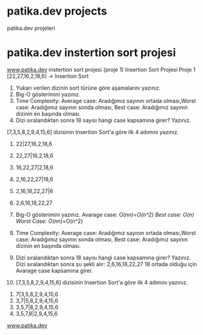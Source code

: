 # patika.dev projects
 patika.dev projeleri
# patika.dev instertion sort projesi
 www.patika.dev instertion sort projesi (proje 1)
Insertion Sort Projesi
Proje 1
[22,27,16,2,18,6] -> Insertion Sort

1. Yukarı verilen dizinin sort türüne göre aşamalarını yazınız.
2. Big-O gösterimini yazınız.
3. Time Complexity: Average case: Aradığımız sayının ortada olması,Worst case: Aradığımız sayının sonda olması, Best case: Aradığımız sayının dizinin en başında olması.
4. Dizi sıralandıktan sonra 18 sayısı hangi case kapsamına girer? Yazınız.


[7,3,5,8,2,9,4,15,6] dizisinin Insertion Sort'a göre ilk 4 adımını yazınız.

1. 22|27,16,2,18,6
2. 22,27|16,2,18,6
3. 16,22,27|2,18,6
4. 2,16,22,27|18,6
5. 2,16,18,22,27|6
6. 2,6,16,18,22,27

2. Big-O gösterimini yazınız.
Avarage case: O(n*n)=O(n^2)
Best case: O(n)
Worst Case: O(n*n)=O(n^2)

3. Time Complexity: Average case: Aradığımız sayının ortada olması,Worst case: Aradığımız sayının sonda olması, Best case: Aradığımız sayının dizinin en başında olması.

4. Dizi sıralandıktan sonra 18 sayısı hangi case kapsamına girer? Yazınız.
Dizi sıralandıktan sonra şu şekli alır: 2,6,16,18,22,27  18 ortada olduğu için Avarage case kapsamına girer.

5. [7,3,5,8,2,9,4,15,6] dizisinin Insertion Sort'a göre ilk 4 adımını yazınız.
1) 7|3,5,8,2,9,4,15,6
2) 3,7|5,8,2,9,4,15,6
3) 3,5,7|8,2,9,4,15,6
4) 3,5,7,8|2,9,4,15,6

www.patika.dev
